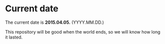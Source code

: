# Current date

The current date is **2015.04.05.** (YYYY.MM.DD.)

This repository will be good when the world ends, so we will know how long it lasted.